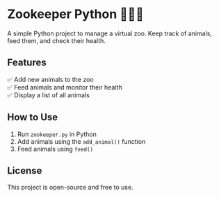 # Zookeeper Python 🐘🐍🦁  

A simple Python project to manage a virtual zoo. Keep track of animals, feed them, and check their health.

## Features  
✅ Add new animals to the zoo  
✅ Feed animals and monitor their health  
✅ Display a list of all animals  

## How to Use  
1. Run `zookeeper.py` in Python  
2. Add animals using the `add_animal()` function  
3. Feed animals using `feed()`  

## License  
This project is open-source and free to use.  
